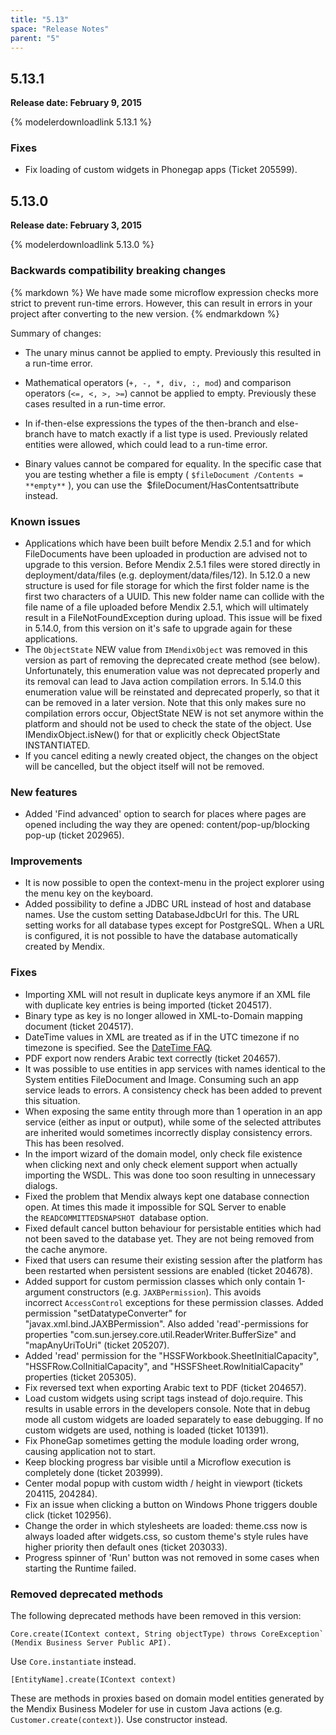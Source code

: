 ```yaml
---
title: "5.13"
space: "Release Notes"
parent: "5"
---
```


## 5.13.1

**Release date: February 9, 2015**

{% modelerdownloadlink 5.13.1 %}

### Fixes

*   Fix loading of custom widgets in Phonegap apps (Ticket 205599).

## 5.13.0

**Release date: February 3, 2015**

{% modelerdownloadlink 5.13.0 %}

### <a name="backwards-compatibility-breaking-changes" rel="nofollow"></a>Backwards compatibility breaking changes

<div class="alert alert-warning">{% markdown %}
We have made some microflow expression checks more strict to prevent run-time errors. However, this can result in errors in your project after converting to the new version.
{% endmarkdown %}</div>

Summary of changes:

*   The unary minus cannot be applied to empty. Previously this resulted in a run-time error.
*   Mathematical operators (`+, -, *, div, :, mod`) and comparison operators (`<=, <, >, >=`) cannot be applied to empty. Previously these cases resulted in a run-time error.

*   In if-then-else expressions the types of the then-branch and else-branch have to match exactly if a list type is used. Previously related entities were allowed, which could lead to a run-time error.
*   Binary values cannot be compared for equality. In the specific case that you are testing whether a file is empty ( `$fileDocument /Contents = **empty**` ), you can use the  $fileDocument/HasContentsattribute instead.

### Known issues

*   Applications which have been built before Mendix 2.5.1 and for which FileDocuments have been uploaded in production are advised not to upgrade to this version.
    Before Mendix 2.5.1 files were stored directly in deployment/data/files (e.g. deployment/data/files/12). In 5.12.0 a new structure is used for file storage for which the first folder name is the first two characters of a UUID. This new folder name can collide with the file name of a file uploaded before Mendix 2.5.1, which will ultimately result in a FileNotFoundException during upload.
    This issue will be fixed in 5.14.0, from this version on it's safe to upgrade again for these applications.
*   The `ObjectState` NEW value from `IMendixObject` was removed in this version as part of removing the deprecated create method (see below). Unfortunately, this enumeration value was not deprecated properly and its removal can lead to Java action compilation errors. In 5.14.0 this enumeration value will be reinstated and deprecated properly, so that it can be removed in a later version. Note that this only makes sure no compilation errors occur, ObjectState NEW is not set anymore within the platform and should not be used to check the state of the object. Use IMendixObject.isNew() for that or explicitly check ObjectState INSTANTIATED.
*   If you cancel editing a newly created object, the changes on the object will be cancelled, but the object itself will not be removed.

### <a name="new-features" rel="nofollow"></a>New features

*   Added 'Find advanced' option to search for places where pages are opened including the way they are opened: content/pop-up/blocking pop-up (ticket 202965).

### <a name="improvements" rel="nofollow"></a>Improvements

*   It is now possible to open the context-menu in the project explorer using the menu key on the keyboard.
*   Added possibility to define a JDBC URL instead of host and database names. Use the custom setting DatabaseJdbcUrl for this. The URL setting works for all database types except for PostgreSQL. When a URL is configured, it is not possible to have the database automatically created by Mendix.

### <a name="fixes" rel="nofollow"></a>Fixes

*   Importing XML will not result in duplicate keys anymore if an XML file with duplicate key entries is being imported (ticket 204517).
*   Binary type as key is no longer allowed in XML-to-Domain mapping document (ticket 204517).
*   DateTime values in XML are treated as if in the UTC timezone if no timezone is specified. See the [DateTime FAQ](/refguide5/datetime-handling-faq).
*   PDF export now renders Arabic text correctly (ticket 204657).
*   It was possible to use entities in app services with names identical to the System entities FileDocument and Image. Consuming such an app service leads to errors. A consistency check has been added to prevent this situation.
*   When exposing the same entity through more than 1 operation in an app service (either as input or output), while some of the selected attributes are inherited would sometimes incorrectly display consistency errors. This has been resolved.
*   In the import wizard of the domain model, only check file existence when clicking next and only check element support when actually importing the WSDL. This was done too soon resulting in unnecessary dialogs.
*   Fixed the problem that Mendix always kept one database connection open. At times this made it impossible for SQL Server to enable the `READCOMMITTEDSNAPSHOT `database option.
*   Fixed default cancel button behaviour for persistable entities which had not been saved to the database yet. They are not being removed from the cache anymore.
*   Fixed that users can resume their existing session after the platform has been restarted when persistent sessions are enabled (ticket 204678).
*   Added support for custom permission classes which only contain 1-argument constructors (e.g. `JAXBPermission`). This avoids incorrect `AccessControl` exceptions for these permission classes. Added permission "setDatatypeConverter" for "javax.xml.bind.JAXBPermission". Also added 'read'-permissions for properties "com.sun.jersey.core.util.ReaderWriter.BufferSize" and "mapAnyUriToUri" (ticket 205207).
*   Added 'read' permission for the "HSSFWorkbook.SheetInitialCapacity", "HSSFRow.ColInitialCapacity", and "HSSFSheet.RowInitialCapacity" properties (ticket 205305).
*   Fix reversed text when exporting Arabic text to PDF (ticket 204657).
*   Load custom widgets using script tags instead of dojo.require. This results in usable errors in the developers console. Note that in debug mode all custom widgets are loaded separately to ease debugging. If no custom widgets are used, nothing is loaded (ticket 101391).
*   Fix PhoneGap sometimes getting the module loading order wrong, causing application not to start.
*   Keep blocking progress bar visible until a Microflow execution is completely done (ticket 203999).
*   Center modal popup with custom width / height in viewport (tickets 204115, 204284).
*   Fix an issue when clicking a button on Windows Phone triggers double click (ticket 102956).
*   Change the order in which stylesheets are loaded: theme.css now is always loaded after widgets.css, so custom theme's style rules have higher priority then default ones (ticket 203033).
*   Progress spinner of 'Run' button was not removed in some cases when starting the Runtime failed.

### <a name="removed-deprecated-methods" rel="nofollow"></a>Removed deprecated methods

The following deprecated methods have been removed in this version:

```
Core.create(IContext context, String objectType) throws CoreException` (Mendix Business Server Public API). 
```

Use `Core.instantiate` instead.

```
[EntityName].create(IContext context)
```

These are methods in proxies based on domain model entities generated by the Mendix Business Modeler for use in custom Java actions (e.g. `Customer.create(context)`). Use constructor instead.
